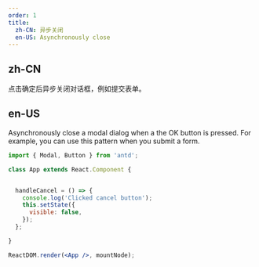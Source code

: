 ```yaml
---
order: 1
title:
  zh-CN: 异步关闭
  en-US: Asynchronously close
---
```


## zh-CN

点击确定后异步关闭对话框，例如提交表单。

## en-US

Asynchronously close a modal dialog when a the OK button is pressed. For example, you can use this pattern when you submit a form.

```jsx
import { Modal, Button } from 'antd';

class App extends React.Component {


  handleCancel = () => {
    console.log('Clicked cancel button');
    this.setState({
      visible: false,
    });
  };

}

ReactDOM.render(<App />, mountNode);
```
